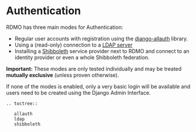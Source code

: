 # Authentication

RDMO has three main modes for Authentication:

* Regular user accounts with registration using the [django-allauth](../../../../configuration/authentication/allauth.html) library.
* Using a (read-only) connection to a [LDAP server](../../../../configuration/authentication/ldap.html)
* Installing a [Shibboleth](../../../../configuration/authentication/shibboleth.html) service provider next to RDMO and connect to an identity provider or even a whole Shibboleth federation.

**Important:** These modes are only tested individually and may be treated **mutually exclusive** (unless proven otherwise).

If none of the modes is enabled, only a very basic login will be available and users need to be created using the Django Admin Interface.

```eval_rst
.. toctree::

   allauth
   ldap
   shibboleth
```
